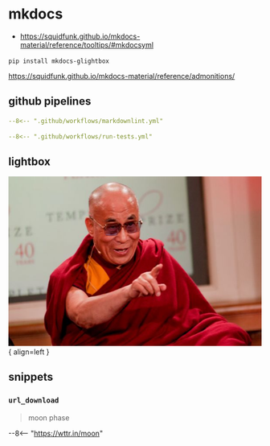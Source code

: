 # mkdocs

- <https://squidfunk.github.io/mkdocs-material/reference/tooltips/#mkdocsyml>

`pip install mkdocs-glightbox`

<https://squidfunk.github.io/mkdocs-material/reference/admonitions/>

## github pipelines

```yml
--8<-- ".github/workflows/markdownlint.yml"
```

```yml
--8<-- ".github/workflows/run-tests.yml"
```

## lightbox

![Image title](images/templeton-prize-criteria-teaser.jpg){ align=left }

## snippets

### `url_download`

> moon phase

--8<-- "https://wttr.in/moon"
